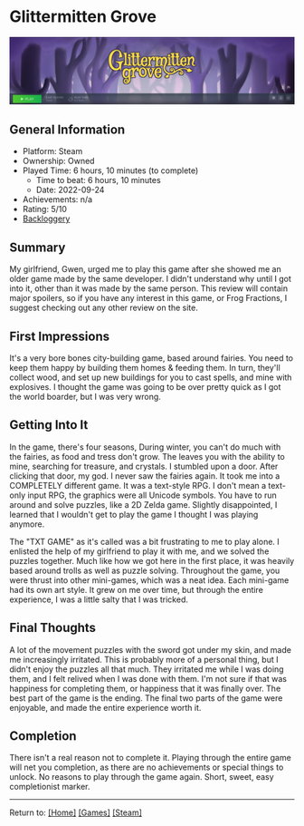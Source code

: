 # Glittermitten Grove

![Glittermitten Grove](/Games/Steam/Assets/GlittermittenPlaytime.png)

## General Information

- Platform: Steam
- Ownership: Owned
- Played Time: 6 hours, 10 minutes (to complete)
    - Time to beat: 6 hours, 10 minutes
    - Date: 2022-09-24
- Achievements: n/a
- Rating: 5/10
- [Backloggery](https://www.backloggery.com/games.php?user=QueenRaven29&search=Glittermitten)

## Summary
My girlfriend, Gwen, urged me to play this game after she showed me an older game made by the same developer. I didn't understand why until I got into it, other than it was made by the same person. This review will contain major spoilers, so if you have any interest in this game, or Frog Fractions, I suggest checking out any other review on the site. 

## First Impressions
It's a very bore bones city-building game, based around fairies. You need to keep them happy by building them homes & feeding them. In turn, they'll collect wood, and set up new buildings for you to cast spells, and mine with explosives. I thought the game was going to be over pretty quick as I got the world boarder, but I was very wrong. 

## Getting Into It
In the game, there's four seasons, During winter, you can't do much with the fairies, as food and tress don't grow. The leaves you with the ability to mine, searching for treasure, and crystals. I stumbled upon a door. After clicking that door, my god. I never saw the fairies again. It took me into a COMPLETELY different game. It was a text-style RPG. I don't mean a text-only input RPG, the graphics were all Unicode symbols. You have to run around and solve puzzles, like a 2D Zelda game. Slightly disappointed, I learned that I wouldn't get to play the game I thought I was playing anymore. 

The "TXT GAME" as it's called was a bit frustrating to me to play alone. I enlisted the help of my girlfriend to play it with me, and we solved the puzzles together. Much like how we got here in the first place, it was heavily based around trolls as well as puzzle solving. Throughout the game, you were thrust into other mini-games, which was a neat idea. Each mini-game had its own art style. It grew on me over time, but through the entire experience, I was a little salty that I was tricked. 

## Final Thoughts
A lot of the movement puzzles with the sword got under my skin, and made me increasingly irritated. This is probably more of a personal thing, but I didn't enjoy the puzzles all that much. They irritated me while I was doing them, and I felt relived when I was done with them. I'm not sure if that was happiness for completing them, or happiness that it was finally over. The best part of the game is the ending. The final two parts of the game were enjoyable, and made the entire experience worth it. 

## Completion
There isn't a real reason not to complete it. Playing through the entire game will net you completion, as there are no achievements or special things to unlock. No reasons to play through the game again. Short, sweet, easy completionist marker.

***
Return to: [[Home]](/index) [[Games]](/Games/Home) [[Steam]](/Games/Steam/Home)